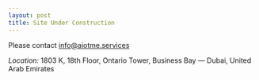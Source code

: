 ```yaml
---
layout: post
title: Site Under Construction
---
```


Please contact [info@aiotme.services](mailto:info@aiotme.services)

*Location:* 1803 K, 18th Floor, Ontario Tower, Business Bay — Dubai, United Arab Emirates

